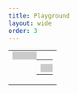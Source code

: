 ```yaml
---
title: Playground
layout: wide
order: 3
---
```

<style>
.row, .post, .post-content {
   height: 100%;
}

/* Table */

table {
  width: 100%;
  height: 100%;
  table-layout: fixed;
}

table td {
   width: 50%;
   vertical-align: top;
}

/* Editor */

#editor-wrapper, .console {
   outline: none;
   border: none;
   padding: 0.5rem;
   background: rgba(0,0,0,0.2);
   width: 100%;
   height: 100%;
   resize: none;
   font-family: monospace;
   font-size: 0.8rem;
   line-height: 1.4;
   white-space: pre;
}

#editor-wrapper {
   position: relative;
}

#editor {
   position: absolute;
   top: 0;
   right: 0;
   bottom: 0;
   left: 0;
   background: unset;
}

.ace_gutter {
   background: rgba(255,255,255,0.05) !important;
}

/* XML */

.ace_tag-open, .ace_tag-close, .ace_end-tag-open {
   color: var(--text-color) !important;
}

.ace_tag-name {
   color: #5a9cd8 !important;
}

.ace_attribute-name {
   color: #9fdcfe !important;
}

.ace_attribute-equals {
   color: #d4d4d4 !important;
}

.ace_attribute-value {
   color: #cd9177 !important;
}

/* JSON */

.ace_paren {
   color: #fdd601 !important;
}

.ace_identifier {
   color: #9fdcfe !important;
}

.ace_variable {
   color: #9fdcfe !important;
}

.ace_numeric {
   color: #b7cea5 !important;
}

.ace_string {
   color: #cd9177 !important;
}

.ace_boolean {
   color: #5a9cd8 !important;
}

/* Console */

.console {
   --system-red: rgb(255, 69, 58);
   --system-yellow: rgb(255, 214, 10);
   --system-blue: rgb(10, 132, 255);
   overflow: scroll;
}

span.info {
   color: var(--system-blue);
}

span.warning {
   color: var(--system-yellow);
}

span.error {
   color: var(--system-red);
}

/* Canvas */

.post x3d-canvas {
   width: 100%;
   height: 100%;
   aspect-ratio: unset;
}
</style>

<table>
   <tr>
      <td>
         <div id="editor-wrapper"><div id="editor"></div></div>
      </td>
      <td>
         <table>
            <tr>
               <td><x3d-canvas splashScreen="false"></x3d-canvas></td>
            </tr>
            <tr>
               <td><div class="console"></div></td>
            </tr>
         </table>
      </td>
   </tr>
</table>

<pre style="display:none">
<script>
(function ()
{
   function output (log, classes)
   {
      return function ()
      {
         log .apply (this, arguments)

         const
            text    = Array .prototype .slice .call (arguments) .join ("") + "\n",
            element = $("<span></span>") .addClass (classes) .text (text)

         $(".console") .append (element)
         element [0] .scrollIntoView (false)
      }
   }

   console .log     = output (console .log,     "log")
   console .info    = output (console .info,    "info")
   console .warning = output (console .warning, "warning")
   console .error   = output (console .error,   "error")
   console .debug   = output (console .debug,   "debug")
})()
</script>

<script src="https://create3000.github.io/code/x_ite/latest/x_ite.js"></script>
<script src="https://cdnjs.cloudflare.com/ajax/libs/ace/1.13.1/ace.min.js"></script>

<script>
ace .config .set ("basePath", "https://cdnjs.cloudflare.com/ajax/libs/ace/1.13.1/")

const editor = ace .edit ("editor")

editor .setTheme ("ace/theme/monokai")
editor .session .setOptions ({ tabSize: 2, useSoftTabs: true })

editor .getSession () .on ("change", async function ()
{
   const
      Browser = X3D .getBrowser (),
      text    = editor .getSession () .getValue (),
      url     = "data:," + text

   if (text .match (/<\w+/))
   {
      editor .session .setMode ("ace/mode/xml")
      editor .getSession () .setUseWorker (true)
   }
   else if (text .match (/\w+\s*\{/))
   {
      editor .session .setMode ("ace/mode/javascript")
      editor .getSession () .setUseWorker (false)
   }
   else if (text .match (/"\w+"\s*:\s*\{/))
   {
      editor .session .setMode ("ace/mode/json")
      editor .getSession () .setUseWorker (true)
   }

   if (Browser ._activeViewpoint .getValue ())
   {
      const
         positionOffset    = Browser ._activeViewpoint .getValue () ._positionOffset .copy (),
         orientationOffset = Browser ._activeViewpoint .getValue () ._orientationOffset .copy ()

      await Browser .loadURL (new X3D .MFString (url)) .catch (Function .prototype)

      Browser ._activeViewpoint .getValue () ._positionOffset    = positionOffset
      Browser ._activeViewpoint .getValue () ._orientationOffset = orientationOffset
   }
   else
   {
      await Browser .loadURL (new X3D .MFString (url)) .catch (Function .prototype)
   }
})

const box = `<X3D profile='Full' version='4.0'>
   <Scene>
      <Shape>
         <Appearance>
            <Material
               diffuseColor='0 0.5 1'></Material>
         </Appearance>
         <Box></Box>
      </Shape>
   </Scene>
</X3D>
`

editor .setValue (box .replace (/ {3}/g, "  "), -1)
editor .getSession () .setUndoManager (new ace .UndoManager ())
</script>
</pre>
